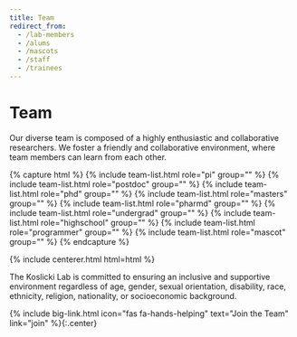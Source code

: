 ```yaml
---
title: Team
redirect_from:
  - /lab-members
  - /alums
  - /mascots
  - /staff
  - /trainees
---
```


# <i class="fas fa-users"></i>Team

Our diverse team is composed of a highly enthusiastic and collaborative researchers. We foster a friendly and collaborative environment, where team members can learn from each other.


{% capture html %}
{% include team-list.html role="pi" group="" %}
{% include team-list.html role="postdoc" group="" %}
{% include team-list.html role="phd" group="" %}
{% include team-list.html role="masters" group="" %}
{% include team-list.html role="pharmd" group="" %}
{% include team-list.html role="undergrad" group="" %}
{% include team-list.html role="highschool" group="" %}
{% include team-list.html role="programmer" group="" %}
{% include team-list.html role="mascot" group="" %}
{% endcapture %}

{% include centerer.html html=html %}

<!-- section break -->

The Koslicki Lab is committed to ensuring an inclusive and supportive environment regardless of age, gender, sexual orientation, disability, race, ethnicity, religion, nationality, or socioeconomic background.

{%
  include big-link.html
  icon="fas fa-hands-helping"
  text="Join the Team"
  link="join"
%}{:.center}

<!-- 
## Alumni


These are past lab alumni who have moved on to the industry, other school programs, new jobs, or elsewhere.

{% capture html %}
{% include team-list.html role="pi" group="alum" mini="true" %}
{% include team-list.html role="postdoc" group="alum" mini="true" %}
{% include team-list.html role="phd" group="alum" mini="true" %}
{% include team-list.html role="masters" group="alum" mini="true" %}
{% include team-list.html role="pharmd" group="alum" mini="true" %}
{% include team-list.html role="undergrad" group="alum" mini="true" %}
{% include team-list.html role="highschool" group="alum" mini="true" %}
{% include team-list.html role="programmer" group="alum" mini="true" %}
{% include team-list.html role="mascot" group="alum" mini="true" %}
{% endcapture %}

{% include centerer.html html=html %} -->

<!-- ## Funding

{:.center}
Our work is made possible by funding from several organizations. -->

<!-- {%
  include gallery.html
  flat="true"
  fit="false"

  image1="images/team/gordon-and-betty-moore-foundation.png"
  link1="https://www.moore.org/"
  tooltip1="Gordon and Betty Moore Foundation"

  image2="images/team/national-cancer-institute.png"
  link2="https://www.cancer.gov/"
  tooltip2="National Cancer Institute"

  image3="images/team/alex's-lemonade-stand-foundation-for-childhood-cancer.png"
  link3="https://www.alexslemonade.org/"
  tooltip3="Alex's Lemonade Stand Foundation for Childhood Cancer"

  image4="images/team/chan-zuckerberg-initiative.png"
  link4="https://chanzuckerberg.com/"
  tooltip4="Chan Zuckerberg Initiative"

  image5="images/team/cystic-fibrosis-foundation.png"
  link5="https://www.cff.org/"
  tooltip5="Cystic Fibrosis Foundation"

  image6="images/team/alfred-p-sloan-foundation.png"
  link6="https://sloan.org/"
  tooltip6="Alfred P. Sloan Foundation"

  image7="images/team/national-human-genome-research-institute.png"
  link7="https://www.genome.gov/"
  tooltip7="National Human Genome Research Institute"

  image8="images/team/national-heart-lung-and-blood-institute.png"
  link8="https://www.nhlbi.nih.gov/"
  tooltip8="National Heart, Lung, and Blood Institute"

  image9="images/team/national-institute-of-neurological-disorders-and-stroke.png"
  link9="https://www.ninds.nih.gov/"
  tooltip9="National Institute of Neurological Disorders and Stroke"
%} -->

<!-- {%
  include figure.html
  image="images/team/group.jpg"
  caption="Mangul Lab Research Group"
  width="100%" 
%} -->
